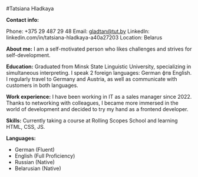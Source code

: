 
#Tatsiana Hladkaya

**Contact info:**

Phone: +375 29 487 29 48
Email: gladtan@tut.by
LinkedIn: linkedin.com/in/tatsiana-hladkaya-a40a27203
Location: Belarus

**About me:**
    I am a self-motivated person who likes challenges and strives for self-development.

**Education:**
    Graduated from Minsk State Linguistic University, specializing in simultaneous interpreting. I speak 2 foreign languages: German фтв English. I regularly travel to Germany and Austria, as well as communicate with customers in both languages.

**Work experience:**
    I have been working in IT as a sales manager since 2022. Thanks to networking with colleagues, I became more immersed in the world of development and decided to try my hand as a frontend developer.

**Skills:**
Currently taking a course at Rolling Scopes School and learning HTML, CSS, JS.

**Languages:**
* German (Fluent)
* English (Full Proficiency)
* Russian (Native)
* Belarusian (Native)



